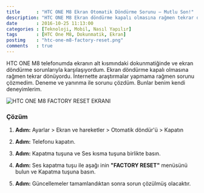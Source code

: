 ```yaml
---
title      : "HTC ONE M8 Ekran Otomatik Döndürme Sorunu — Mutlu Son!"
description: "HTC ONE M8 Ekran döndürme kapalı olmasına rağmen tekrar dönüyordu. İnternette araştırmalar yapmama rağmen sorunu çözmedim."
date       : 2016-10-25 11:13:00
categories : [Teknoloji, Mobil, Nasıl Yapılır]
tags       : [HTC One M8, Dokunmatik, Ekran]
postimg    : "htc-one-m8-factory-reset.png"
comments   : true
---
```


HTC ONE M8 telefonumda ekranın alt kısmındaki dokunmatiğinde ve ekran döndürme sorunlarıyla karşılaşıyordum. Ekran döndürme kapalı olmasına rağmen tekrar dönüyordu. İnternette araştırmalar yapmama rağmen sorunu çözmedim. Deneme ve yanınma ile sorunu çözdüm. Bunlar benim kendi deneyimlerim. 

![HTC ONE M8 FACTORY RESET EKRANI](https://ahmetcadirci.com.tr/images/htc-one-m8-factory-reset.png "HTC ONE M8 FACTORY RESET EKRANI")

### Çözüm

1. **Adım:**
Ayarlar > Ekran ve hareketler > Otomatik döndür'ü > Kapatın

2. **Adım:**
Telefonu kapatın.

3. **Adım:**
Kapatma tuşuna ve Ses kısma tuşuna birlikte basın.

4. **Adım:**
Ses kapatma tuşu ile aşağı inin **"FACTORY RESET"** menüsünü bulun ve Kapatma tuşuna basın. 

5. **Adım:** 
Güncellemeler tamamlandıktan sonra sorun çözülmüş olacaktır.

